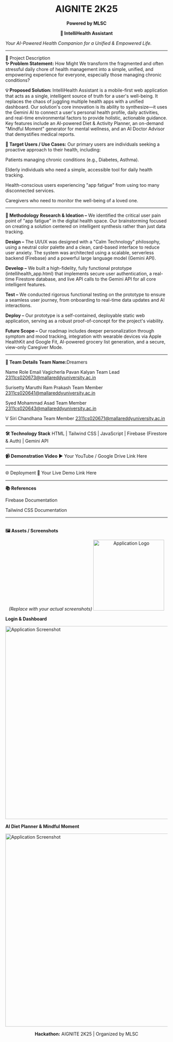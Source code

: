 <!-- AIGNITE Banner (centered) -->

<div align="center">
<h1> AIGNITE 2K25</h1>
<p><strong>Powered by MLSC</strong></p>
</div>

<p align="center">
<strong>🚀 IntelliHealth Assistant</strong>




<em>Your AI-Powered Health Companion for a Unified & Empowered Life.</em>
</p>
<hr>
📖 Project Description
<br>
<b>✨ Problem Statement:</b> How Might We transform the fragmented and often stressful daily chore of health management into a simple, unified, and empowering experience for everyone, especially those managing chronic conditions?<br>

<b>💡 Proposed Solution: </b>IntelliHealth Assistant is a mobile-first web application that acts as a single, intelligent source of truth for a user's well-being. It replaces the chaos of juggling multiple health apps with a unified dashboard. Our solution's core innovation is its ability to synthesize—it uses the Gemini AI to connect a user's personal health profile, daily activities, and real-time environmental factors to provide holistic, actionable guidance. Key features include an AI-powered Diet & Activity Planner, an on-demand "Mindful Moment" generator for mental wellness, and an AI Doctor Advisor that demystifies medical reports.

<b>🎯 Target Users / Use Cases:</b> Our primary users are individuals seeking a proactive approach to their health, including:

Patients managing chronic conditions (e.g., Diabetes, Asthma).

Elderly individuals who need a simple, accessible tool for daily health tracking.

Health-conscious users experiencing "app fatigue" from using too many disconnected services.

Caregivers who need to monitor the well-being of a loved one.
<hr>
<b>🔬 Methodology</b>
<b>Research & Ideation –</b> We identified the critical user pain point of "app fatigue" in the digital health space. Our brainstorming focused on creating a solution centered on intelligent synthesis rather than just data tracking.

<b>Design –</b> The UI/UX was designed with a "Calm Technology" philosophy, using a neutral color palette and a clean, card-based interface to reduce user anxiety. The system was architected using a scalable, serverless backend (Firebase) and a powerful large language model (Gemini API).

<b>Develop –</b> We built a high-fidelity, fully functional prototype (intellihealth_app.html) that implements secure user authentication, a real-time Firestore database, and live API calls to the Gemini API for all core intelligent features.

<b>Test –</b> We conducted rigorous functional testing on the prototype to ensure a seamless user journey, from onboarding to real-time data updates and AI interactions.

<b>Deploy –</b> Our prototype is a self-contained, deployable static web application, serving as a robust proof-of-concept for the project's viability.

<b>Future Scope –</b> Our roadmap includes deeper personalization through symptom and mood tracking, integration with wearable devices via Apple HealthKit and Google Fit, AI-powered grocery list generation, and a secure, view-only Caregiver Mode.
<hr>
<b>👥 Team Details</b>
<b>Team Name:</b>Dreamers

Name                                Role                                                     Email
Vagicherla Pavan Kalyan          Team Lead                            2311cs020673@mallareddyuniversity.ac.in

Surisetty Maruthi Ram Prakash    Team Member                          2311cs020641@mallareddyuniversity.ac.in

Syed Mohammad Asad               Team Member                          2311cs020643@mallareddyuniversity.ac.in

V Siri Chandhana                 Team Member                          2311cs020671@mallareddyuniversity.ac.in
<hr>
<b>🛠️ Technology Stack</b>
HTML | Tailwind CSS | JavaScript | Firebase (Firestore & Auth) | Gemini API
<hr>
<b>📹 Demonstration Video</b>
▶️ Your YouTube / Google Drive Link Here
<hr>
🌐 Deployment
🔗 Your Live Demo Link Here
<hr>
<b>📚 References</b>

Firebase Documentation

Tailwind CSS Documentation
<hr>
<br>
<b>🖼️ Assets / Screenshots</b>
<p align="center">
<em>(Replace with your actual screenshots)</em>




<img src="https://www.google.com/search?q=https://placehold.co/220x220/f3f4f6/3b82f6%3Ftext%3DYour%2BLogo" alt="Application Logo" width="220" />






<strong>Login & Dashboard</strong>




<img src="https://www.google.com/search?q=https://placehold.co/600x400/ffffff/333333%3Ftext%3DApp%2BLogin%2BScreen%2BScreenshot" alt="Application Screenshot" width="600" />






<strong>AI Diet Planner & Mindful Moment</strong>




<img src="https://www.google.com/search?q=https://placehold.co/600x400/ffffff/333333%3Ftext%3DAI%2BFeature%2BScreenshot" alt="Application Screenshot" width="600" />
</p>

<p align="center">
<b>Hackathon:</b> AIGNITE 2K25 | Organized by MLSC




</p>

